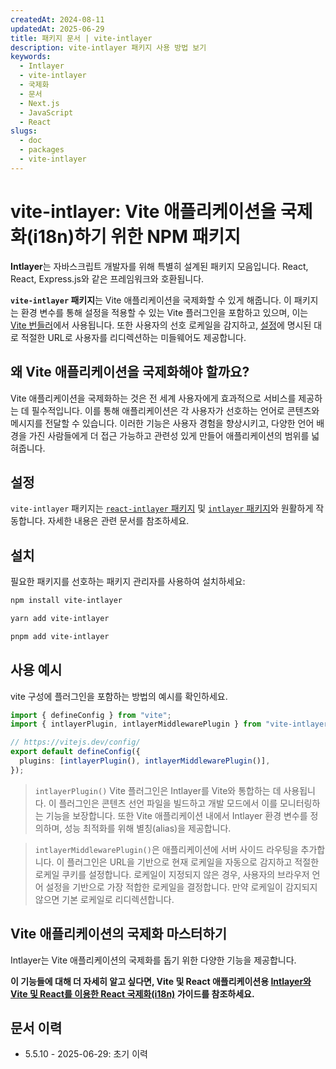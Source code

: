 ```yaml
---
createdAt: 2024-08-11
updatedAt: 2025-06-29
title: 패키지 문서 | vite-intlayer
description: vite-intlayer 패키지 사용 방법 보기
keywords:
  - Intlayer
  - vite-intlayer
  - 국제화
  - 문서
  - Next.js
  - JavaScript
  - React
slugs:
  - doc
  - packages
  - vite-intlayer
---
```


# vite-intlayer: Vite 애플리케이션을 국제화(i18n)하기 위한 NPM 패키지

**Intlayer**는 자바스크립트 개발자를 위해 특별히 설계된 패키지 모음입니다. React, React, Express.js와 같은 프레임워크와 호환됩니다.

**`vite-intlayer` 패키지**는 Vite 애플리케이션을 국제화할 수 있게 해줍니다. 이 패키지는 환경 변수를 통해 설정을 적용할 수 있는 Vite 플러그인을 포함하고 있으며, 이는 [Vite 번들러](https://vitejs.dev/guide/why.html#why-bundle-for-production)에서 사용됩니다. 또한 사용자의 선호 로케일을 감지하고, [설정](https://github.com/aymericzip/intlayer/blob/main/docs/docs/ko/configuration.md)에 명시된 대로 적절한 URL로 사용자를 리디렉션하는 미들웨어도 제공합니다.

## 왜 Vite 애플리케이션을 국제화해야 할까요?

Vite 애플리케이션을 국제화하는 것은 전 세계 사용자에게 효과적으로 서비스를 제공하는 데 필수적입니다. 이를 통해 애플리케이션은 각 사용자가 선호하는 언어로 콘텐츠와 메시지를 전달할 수 있습니다. 이러한 기능은 사용자 경험을 향상시키고, 다양한 언어 배경을 가진 사람들에게 더 접근 가능하고 관련성 있게 만들어 애플리케이션의 범위를 넓혀줍니다.

## 설정

`vite-intlayer` 패키지는 [`react-intlayer` 패키지](https://github.com/aymericzip/intlayer/blob/main/docs/docs/ko/packages/react-intlayer/index.md) 및 [`intlayer` 패키지](https://github.com/aymericzip/intlayer/blob/main/docs/docs/ko/packages/intlayer/index.md)와 원활하게 작동합니다. 자세한 내용은 관련 문서를 참조하세요.

## 설치

필요한 패키지를 선호하는 패키지 관리자를 사용하여 설치하세요:

```bash packageManager="npm"
npm install vite-intlayer
```

```bash packageManager="yarn"
yarn add vite-intlayer
```

```bash packageManager="pnpm"
pnpm add vite-intlayer
```

## 사용 예시

vite 구성에 플러그인을 포함하는 방법의 예시를 확인하세요.

```typescript fileName="vite.config.ts"
import { defineConfig } from "vite";
import { intlayerPlugin, intlayerMiddlewarePlugin } from "vite-intlayer";

// https://vitejs.dev/config/
export default defineConfig({
  plugins: [intlayerPlugin(), intlayerMiddlewarePlugin()],
});
```

> `intlayerPlugin()` Vite 플러그인은 Intlayer를 Vite와 통합하는 데 사용됩니다. 이 플러그인은 콘텐츠 선언 파일을 빌드하고 개발 모드에서 이를 모니터링하는 기능을 보장합니다. 또한 Vite 애플리케이션 내에서 Intlayer 환경 변수를 정의하며, 성능 최적화를 위해 별칭(alias)을 제공합니다.

> `intlayerMiddlewarePlugin()`은 애플리케이션에 서버 사이드 라우팅을 추가합니다. 이 플러그인은 URL을 기반으로 현재 로케일을 자동으로 감지하고 적절한 로케일 쿠키를 설정합니다. 로케일이 지정되지 않은 경우, 사용자의 브라우저 언어 설정을 기반으로 가장 적합한 로케일을 결정합니다. 만약 로케일이 감지되지 않으면 기본 로케일로 리디렉션합니다.

## Vite 애플리케이션의 국제화 마스터하기

Intlayer는 Vite 애플리케이션의 국제화를 돕기 위한 다양한 기능을 제공합니다.

**이 기능들에 대해 더 자세히 알고 싶다면, Vite 및 React 애플리케이션용 [Intlayer와 Vite 및 React를 이용한 React 국제화(i18n)](https://github.com/aymericzip/intlayer/blob/main/docs/docs/ko/intlayer_with_vite+react.md) 가이드를 참조하세요.**

## 문서 이력

- 5.5.10 - 2025-06-29: 초기 이력
